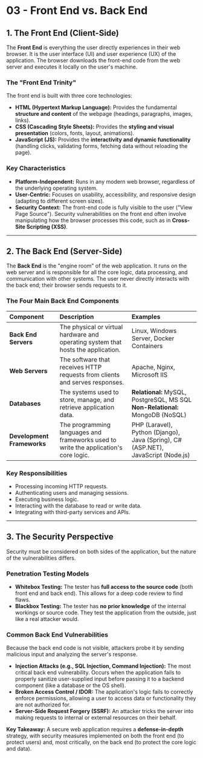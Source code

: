 # 03 - Front End vs. Back End

## 1. The Front End (Client-Side)

The **Front End** is everything the user directly experiences in their web browser. It is the user interface (UI) and user experience (UX) of the application. The browser downloads the front-end code from the web server and executes it locally on the user's machine.

### The "Front End Trinity"
The front end is built with three core technologies:
*   **HTML (Hypertext Markup Language):** Provides the fundamental **structure and content** of the webpage (headings, paragraphs, images, links).
*   **CSS (Cascading Style Sheets):** Provides the **styling and visual presentation** (colors, fonts, layout, animations).
*   **JavaScript (JS):** Provides the **interactivity and dynamic functionality** (handling clicks, validating forms, fetching data without reloading the page).

### Key Characteristics
*   **Platform-Independent:** Runs in any modern web browser, regardless of the underlying operating system.
*   **User-Centric:** Focuses on usability, accessibility, and responsive design (adapting to different screen sizes).
*   **Security Context:** The front-end code is fully visible to the user ("View Page Source"). Security vulnerabilities on the front end often involve manipulating how the browser processes this code, such as in **Cross-Site Scripting (XSS)**.

---

## 2. The Back End (Server-Side)

The **Back End** is the "engine room" of the web application. It runs on the web server and is responsible for all the core logic, data processing, and communication with other systems. The user never directly interacts with the back end; their browser sends requests to it.

### The Four Main Back End Components

| Component | Description | Examples |
| :--- | :--- | :--- |
| **Back End Servers** | The physical or virtual hardware and operating system that hosts the application. | Linux, Windows Server, Docker Containers |
| **Web Servers** | The software that receives HTTP requests from clients and serves responses. | Apache, Nginx, Microsoft IIS |
| **Databases** | The systems used to store, manage, and retrieve application data. | **Relational:** MySQL, PostgreSQL, MS SQL <br> **Non-Relational:** MongoDB (NoSQL) |
| **Development Frameworks**| The programming languages and frameworks used to write the application's core logic. | PHP (Laravel), Python (Django), Java (Spring), C# (ASP.NET), JavaScript (Node.js) |

### Key Responsibilities
*   Processing incoming HTTP requests.
*   Authenticating users and managing sessions.
*   Executing business logic.
*   Interacting with the database to read or write data.
*   Integrating with third-party services and APIs.

---

## 3. The Security Perspective

Security must be considered on both sides of the application, but the nature of the vulnerabilities differs.

### Penetration Testing Models
*   **Whitebox Testing:** The tester has **full access to the source code** (both front end and back end). This allows for a deep code review to find flaws.
*   **Blackbox Testing:** The tester has **no prior knowledge** of the internal workings or source code. They test the application from the outside, just like a real attacker would.

### Common Back End Vulnerabilities
Because the back end code is not visible, attackers probe it by sending malicious input and analyzing the server's response.
*   **Injection Attacks (e.g., SQL Injection, Command Injection):** The most critical back end vulnerability. Occurs when the application fails to properly sanitize user-supplied input before passing it to a backend component (like a database or the OS shell).
*   **Broken Access Control / IDOR:** The application's logic fails to correctly enforce permissions, allowing a user to access data or functionality they are not authorized for.
*   **Server-Side Request Forgery (SSRF):** An attacker tricks the server into making requests to internal or external resources on their behalf.

**Key Takeaway:** A secure web application requires a **defense-in-depth** strategy, with security measures implemented on both the front end (to protect users) and, most critically, on the back end (to protect the core logic and data).
